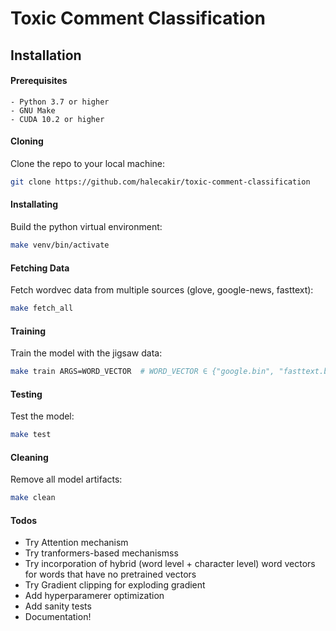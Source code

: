 # Toxic Comment Classification

## Installation

#### Prerequisites
    - Python 3.7 or higher
    - GNU Make
    - CUDA 10.2 or higher
    
#### Cloning
Clone the repo to your local machine:
```sh
git clone https://github.com/halecakir/toxic-comment-classification
```

#### Installating
Build the python virtual environment:

```sh
make venv/bin/activate
```

#### Fetching Data
Fetch wordvec data from multiple sources (glove, google-news, fasttext):

```sh
make fetch_all
```

#### Training
Train the model with the jigsaw data:
```sh
make train ARGS=WORD_VECTOR  # WORD_VECTOR ∈ {"google.bin", "fasttext.bin", "glove.txt"})
```

#### Testing
Test the model:
```sh
make test
```

#### Cleaning
Remove all model artifacts:
```sh
make clean
```

#### Todos
- Try Attention mechanism
- Try tranformers-based mechanismss
- Try incorporation of hybrid (word level + character level) word vectors for words that have no pretrained vectors
- Try Gradient clipping for exploding gradient	
- Add hyperparamerer optimization
- Add sanity tests
- Documentation!
